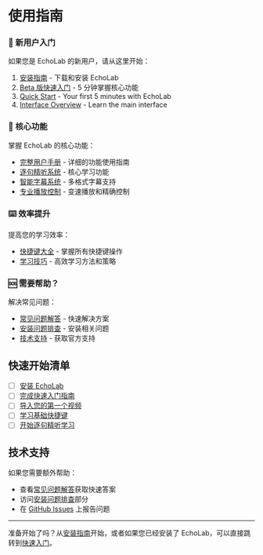# 使用指南

### 🚀 新用户入门

如果您是 EchoLab 的新用户，请从这里开始：

1. [安装指南](./features/installation-guide) - 下载和安装 EchoLab
2. [Beta 版快速入门](./features/beta-quick-start) - 5 分钟掌握核心功能
3. [Quick Start](./quick-start) - Your first 5 minutes with EchoLab
4. [Interface Overview](./interface) - Learn the main interface

### 📝 核心功能

掌握 EchoLab 的核心功能：

- [完整用户手册](./features/user-manual) - 详细的功能使用指南
- [逐句精听系统](./features/user-manual#逐句精听系统) - 核心学习功能
- [智能字幕系统](./features/user-manual#智能字幕系统) - 多格式字幕支持
- [专业播放控制](./features/user-manual#专业播放控制) - 变速播放和精确控制

### ⌨️ 效率提升

提高您的学习效率：

- [快捷键大全](./keyboard-shortcuts) - 掌握所有快捷键操作
- [学习技巧](./features/user-manual#使用技巧) - 高效学习方法和策略

### 🆘 需要帮助？

解决常见问题：

- [常见问题解答](./features/user-manual#常见问题解答) - 快速解决方案
- [安装问题排查](./features/installation-guide#安装问题排查) - 安装相关问题
- [技术支持](./features/user-manual#技术支持) - 获取官方支持

## 快速开始清单

- [ ] [安装 EchoLab](./features/installation-guide)
- [ ] [完成快速入门指南](./features/beta-quick-start)
- [ ] [导入您的第一个视频](./features/user-manual#快速开始)
- [ ] [学习基础快捷键](./keyboard-shortcuts)
- [ ] [开始逐句精听学习](./features/user-manual#逐句精听系统)

## 技术支持

如果您需要额外帮助：

- 查看[常见问题解答](./features/user-manual#常见问题解答)获取快速答案
- 访问[安装问题排查](./features/installation-guide#安装问题排查)部分
- 在 [GitHub Issues](https://github.com/mkdir700/echolab/issues) 上报告问题

---

准备开始了吗？从[安装指南](./features/installation-guide)开始，或者如果您已经安装了 EchoLab，可以直接跳转到[快速入门](./features/beta-quick-start)。
